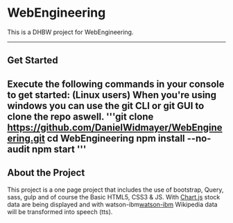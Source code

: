 # WebEngineering
This is a DHBW project for WebEngineering.

---
## Get Started
Execute the following commands in your console to get started: (Linux users)
When you're using windows you can use the git CLI or git GUI to clone the repo aswell.
'''git clone https://github.com/DanielWidmayer/WebEngineering.git
cd WebEngineering
npm install --no-audit
npm start
'''
---
## About the Project
This project is a one page project that includes the use of bootstrap, Query, sass, gulp and of course the Basic HTML5, CSS3 & JS.
With [Chart.js](https://www.chartjs.org/) stock data are being displayed and with watson-ibm[watson-ibm](https://www.ibm.com/watson) Wikipedia data will be transformed into speech (tts).
